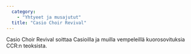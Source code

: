 ```yaml
---
  category: 
    - "Yhtyeet ja musajutut"
  title: "Casio Choir Revival"
---
```

Casio Choir Revival soittaa Casioilla ja muilla vempeleillä kuorosovituksia CCR:n teoksista.